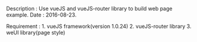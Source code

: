 Description : Use vueJS and vueJS-router library to build web page example.
Date : 2016-08-23.

Requirement : 
    1. vueJS framework(version 1.0.24)
    2. vueJS-router library
    3. weUI library(page style)
